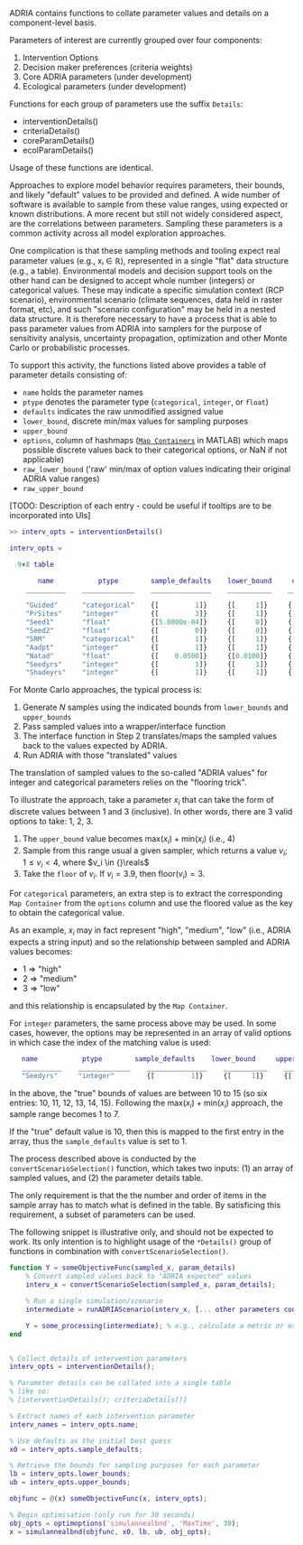 ADRIA contains functions to collate parameter values and details on a component-level basis.

Parameters of interest are currently grouped over four components:

1. Intervention Options
2. Decision maker preferences (criteria weights)
3. Core ADRIA parameters (under development)
4. Ecological parameters (under development)

Functions for each group of parameters use the suffix `Details`:

- interventionDetails()
- criteriaDetails()
- coreParamDetails()
- ecolParamDetails()

Usage of these functions are identical.

Approaches to explore model behavior requires parameters, their bounds, and likely "default" values to be provided and defined.
A wide number of software is available to sample from these value ranges, using expected or known distributions. A more recent
but still not widely considered aspect, are the correlations between parameters. Sampling these parameters is a common activity
across all model exploration approaches.

One complication is that these sampling methods and tooling expect real parameter values (e.g., xᵢ ∈ ℝ), represented in a
single "flat" data structure (e.g., a table). Environmental models and decision support tools on the other hand can be designed
to accept whole number (integers) or categorical values. These may indicate a specific simulation context (RCP scenario),
environmental scenario (climate sequences, data held in raster format, etc), and such "scenario configuration" may be held
in a nested data structure. It is therefore necessary to have a process that is able to pass parameter values from ADRIA
into samplers for the purpose of sensitivity analysis, uncertainty propagation, optimization and other Monte Carlo or
probabilistic processes.

To support this activity, the functions listed above provides a table of parameter details consisting of:

- `name` holds the parameter names
- `ptype` denotes the parameter type (`categorical`, `integer`, or `float`)
- `defaults` indicates the raw unmodified assigned value
- `lower_bound`, discrete min/max values for sampling purposes
- `upper_bound`
- `options`, column of hashmaps ([`Map Containers`](https://au.mathworks.com/help/matlab/map-containers.html) in MATLAB) which maps possible discrete values back to their categorical options, or NaN if not applicable)
- `raw_lower_bound` ('raw' min/max of option values indicating their original ADRIA value ranges)
- `raw_upper_bound`

[TODO: Description of each entry - could be useful if tooltips are to be incorporated into UIs]

```matlab
>> interv_opts = interventionDetails()

interv_opts =

  9×8 table

       name           ptype        sample_defaults    lower_bound     upper_bound       options       raw_defaults        raw_bounds    
    __________    _____________    _______________    ___________    ______________    __________    ______________    _________________

    "Guided"      "categorical"    {[         1]}     {[     1]}     {[         3]}    {1×1 cell}    {[         0]}    {[          0 1]}
    "PrSites"     "integer"        {[         3]}     {[     1]}     {[         4]}    {1×1 cell}    {[         3]}    {[          1 3]}
    "Seed1"       "float"          {[5.0000e-04]}     {[     0]}     {[1.0000e-03]}    {[   NaN]}    {[5.0000e-04]}    {[ 0 1.0000e-03]}
    "Seed2"       "float"          {[         0]}     {[     0]}     {[         1]}    {[   NaN]}    {[         0]}    {[          0 1]}
    "SRM"         "categorical"    {[         1]}     {[     1]}     {[         3]}    {1×1 cell}    {[         0]}    {[          0 1]}
    "Aadpt"       "integer"        {[         1]}     {[     1]}     {[         8]}    {1×1 cell}    {[         6]}    {[         6 12]}
    "Natad"       "float"          {[    0.0500]}     {[0.0100]}     {[    0.1000]}    {[   NaN]}    {[    0.0500]}    {[0.0100 0.1000]}
    "Seedyrs"     "integer"        {[         1]}     {[     1]}     {[         7]}    {1×1 cell}    {[        10]}    {[        10 15]}
    "Shadeyrs"    "integer"        {[         1]}     {[     1]}     {[         6]}    {1×1 cell}    {[         1]}    {[          1 5]}
```

For Monte Carlo approaches, the typical process is:

1. Generate $N$ samples using the indicated bounds from `lower_bounds` and `upper_bounds`
2. Pass sampled values into a wrapper/interface function
3. The interface function in Step 2 translates/maps the sampled values back to the values expected by ADRIA.
4. Run ADRIA with those "translated" values

The translation of sampled values to the so-called "ADRIA values" for integer and categorical parameters relies on the "flooring trick".

To illustrate the approach, take a parameter $x_i$ that can take the form of discrete values between 1 and 3 (inclusive). In other words, there are 3 valid options to take: 1, 2, 3.

1. The `upper_bound` value becomes $\text{max}(x_i) + \text{min}(x_i)$ (i.e., 4)
2. Sample from this range usual a given sampler, which returns a value $v_i$; $1 \leq v_i \lt 4$, where $v_i \in {}\reals$
3. Take the `floor` of $v_i$. If $v_i = 3.9$, then $\text{floor}(v_i) = 3$.

For `categorical` parameters, an extra step is to extract the corresponding `Map Container` from the `options` column and use the floored value as the key to obtain the categorical value.

As an example, $x_i$ may in fact represent "high", "medium", "low" (i.e., ADRIA expects a string input) and
so the relationship between sampled and ADRIA values becomes:

- 1 => "high"
- 2 => "medium"
- 3 => "low"

and this relationship is encapsulated by the `Map Container`.

For `integer` parameters, the same process above may be used. In some cases, however, the options may be represented in an array of valid options
in which case the index of the matching value is used:

```matlab
   name           ptype        sample_defaults    lower_bound     upper_bound       options       raw_defaults        raw_bounds    
   __________    _____________    _______________    ___________    ______________    __________    ______________    _________________
   "Seedyrs"     "integer"        {[         1]}     {[     1]}     {[         7]}    {1×1 cell}    {[        10]}    {[        10 15]}
```

In the above, the "true" bounds of values are between 10 to 15 (so six entries: 10, 11, 12, 13, 14, 15).
Following the $\text{max}(x_i) + \text{min}(x_i)$ approach, the sample range becomes 1 to 7.

If the "true" default value is 10, then this is mapped to the first entry in the array, thus the `sample_defaults` value is set to 1.

The process described above is conducted by the `convertScenarioSelection()` function, which takes two inputs: (1) an array of sampled values, and (2) the parameter details table.

The only requirement is that the the number and order of items in the sample array has to match what is 
defined in the table. By satisficing this requirement, a subset of parameters can be used.

The following snippet is illustrative only, and should not be expected to work.
Its only intention is to highlight usage of the `*Details()` group of functions in combination with `convertScenarioSelection()`.

```matlab
function Y = someObjectiveFunc(sampled_x, param_details)
    % Convert sampled values back to "ADRIA expected" values
    interv_x = convertScenarioSelection(sampled_x, param_details);

    % Run a single simulation/scenario
    intermediate = runADRIAScenario(interv_x, [... other parameters considered constant for this example ...]);

    Y = some_processing(intermediate); % e.g., calculate a metric or extract averages...
end


% Collect details of intervention parameters
interv_opts = interventionDetails();

% Parameter details can be collated into a single table
% like so:
% [interventionDetails(); criteriaDetails()]

% Extract names of each intervention parameter
interv_names = interv_opts.name;

% Use defaults as the initial best guess
x0 = interv_opts.sample_defaults;

% Retrieve the bounds for sampling purposes for each parameter
lb = interv_opts.lower_bounds;
ub = interv_opts.upper_bounds;

objfunc = @(x) someObjectiveFunc(x, interv_opts);

% Begin optimisation (only run for 30 seconds)
obj_opts = optimoptions('simulannealbnd', 'MaxTime', 30);
x = simulannealbnd(objfunc, x0, lb, ub, obj_opts);
```